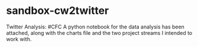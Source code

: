 # sandbox-cw2twitter
Twitter Analysis: #CFC
A python notebook for the data analysis has been attached, along with the charts file and the two project streams I intended to work with.
